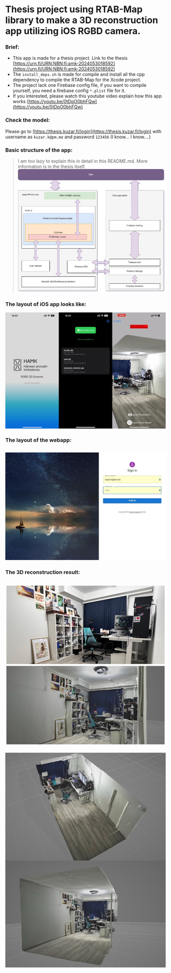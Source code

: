 # Thesis project using RTAB-Map library to make a 3D reconstruction app utilizing iOS RGBD camera.

### Brief:
- This app is made for a thesis project. Link to the thesis [https://urn.fi/URN:NBN:fi:amk-2024053018592](https://urn.fi/URN:NBN:fi:amk-2024053018592)
- The `install_deps.sh` is made for compile and install all the cpp dependency to compile the RTAB-Map for the Xcode project.
- The project lack one Firebase config file, if you want to compile yourself, you need a firebase config `*.plist` file for it.
- If you interested, please watch this youtube video explain how this app works [https://youtu.be/0tDpO0bhFQw](https://youtu.be/0tDpO0bhFQw)

### Check the model:
Please go to [https://thesis.kuzar.fi/login](https://thesis.kuzar.fi/login) with username as `kuzar.k@pm.me` and password `123456`  (I know... I know....)

### Basic structure of the app:
> I am too lazy to explain this in detail in this README.md. More information is in the thesis itself.
![sytem layout](doc/system.jpg)

### The layout of iOS app looks like:
![iOS app](doc/iOS_app.jpeg)

### The layout of the webapp:
![Web app](doc/web_app.jpeg)
---
### The 3D reconstruction result:
![Result 1](doc/result.jpeg)
---
![Result 2](doc/result2.jpeg)